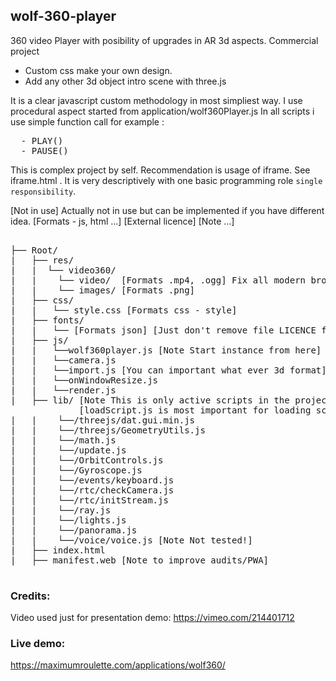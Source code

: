 
<h2> wolf-360-player </h2>

 360 video Player with posibility of upgrades in AR 3d aspects.
 Commercial project

 - Custom css make your own design.
 - Add any other 3d object intro scene
   with three.js


It is a clear javascript custom methodology in most simpliest way.
I use procedural aspect started from application/wolf360Player.js In all scripts i
use simple function call for example :

<pre>
  - PLAY()
  - PAUSE()
</pre>

This is complex project by self. Recommendation is usage of iframe. See iframe.html .
It is very descriptively with one basic programming role `single responsibility`.

[Not in use] Actually not in use but can be implemented if you have different idea.
[Formats - js, html ...]
[External licence]
[Note ...]

<pre>

├── Root/
|   ├── res/
|   |  └── video360/
|   |    └── video/  [Formats .mp4, .ogg] Fix all modern browsers
|   |    └── images/ [Formats .png]
|   ├── css/
|   |   └── style.css [Formats css - style]
|   ├── fonts/
|   |   └── [Formats json] [Just don't remove file LICENCE from this folder]
|   ├── js/
|   |   └──wolf360player.js [Note Start instance from here]
|   |   └──camera.js
|   |   └──import.js [You can important what ever 3d format]
|   |   └──onWindowResize.js
|   |   └──render.js
|   ├── lib/ [Note This is only active scripts in the project]
             [loadScript.js is most important for loading scripts]
|   |    └──/threejs/dat.gui.min.js
|   |    └──/threejs/GeometryUtils.js
|   |    └──/math.js
|   |    └──/update.js
|   |    └──/OrbitControls.js
|   |    └──/Gyroscope.js
|   |    └──/events/keyboard.js
|   |    └──/rtc/checkCamera.js
|   |    └──/rtc/initStream.js
|   |    └──/ray.js
|   |    └──/lights.js
|   |    └──/panorama.js
|   |    └──/voice/voice.js [Note Not tested!]
|   ├── index.html
|   ├── manifest.web [Note to improve audits/PWA]

</pre>

<h3> Credits: </h3>

  Video used just for presentation demo:
  https://vimeo.com/214401712

<h3> Live demo: </h3>

  https://maximumroulette.com/applications/wolf360/
